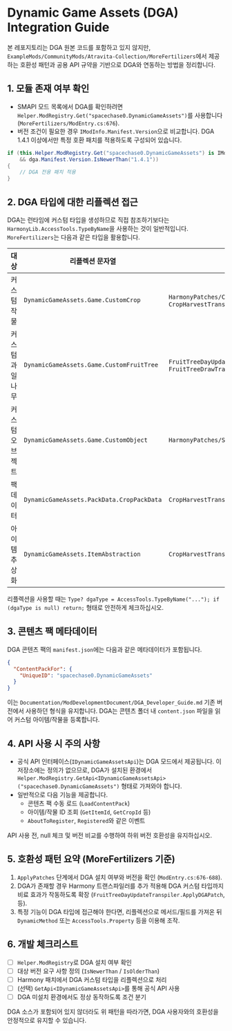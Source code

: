 # Dynamic Game Assets (DGA) Integration Guide

본 레포지토리는 DGA 원본 코드를 포함하고 있지 않지만, `ExampleMods/CommunityMods/Atravita-Collection/MoreFertilizers`에서 제공하는 호환성 패턴과 공용 API 규약을 기반으로 DGA와 연동하는 방법을 정리합니다.

## 1. 모듈 존재 여부 확인

- SMAPI 모드 목록에서 DGA를 확인하려면 `Helper.ModRegistry.Get("spacechase0.DynamicGameAssets")`를 사용합니다 (`MoreFertilizers/ModEntry.cs:676`).
- 버전 조건이 필요한 경우 `IModInfo.Manifest.Version`으로 비교합니다. DGA 1.4.1 이상에서만 특정 호환 패치를 적용하도록 구성되어 있습니다.

```csharp
if (this.Helper.ModRegistry.Get("spacechase0.DynamicGameAssets") is IModInfo dga
    && dga.Manifest.Version.IsNewerThan("1.4.1"))
{
    // DGA 전용 패치 적용
}
```

## 2. DGA 타입에 대한 리플렉션 접근

DGA는 런타임에 커스텀 타입을 생성하므로 직접 참조하기보다는 `HarmonyLib.AccessTools.TypeByName`을 사용하는 것이 일반적입니다. `MoreFertilizers`는 다음과 같은 타입을 활용합니다.

| 대상 | 리플렉션 문자열 | 사용 위치 |
| --- | --- | --- |
| 커스텀 작물 | `DynamicGameAssets.Game.CustomCrop` | `HarmonyPatches/CropNewDayTranspiler.cs:26`, `CropHarvestTranspiler.cs:53`
| 커스텀 과일나무 | `DynamicGameAssets.Game.CustomFruitTree` | `FruitTreeDayUpdateTranspiler.cs:28`, `FruitTreeDrawTranspiler.cs:30`
| 커스텀 오브젝트 | `DynamicGameAssets.Game.CustomObject` | `HarmonyPatches/SObjectPatches.cs:23`
| 팩 데이터 | `DynamicGameAssets.PackData.CropPackData` | `CropHarvestTranspiler.cs:436`
| 아이템 추상화 | `DynamicGameAssets.ItemAbstraction` | `CropHarvestTranspiler.cs:476`

리플렉션을 사용할 때는 `Type? dgaType = AccessTools.TypeByName("..."); if (dgaType is null) return;` 형태로 안전하게 체크하십시오.

## 3. 콘텐츠 팩 메타데이터

DGA 콘텐츠 팩의 `manifest.json`에는 다음과 같은 메타데이터가 포함됩니다.
```json
{
  "ContentPackFor": {
    "UniqueID": "spacechase0.DynamicGameAssets"
  }
}
```
이는 `Documentation/ModDevelopmentDocument/DGA_Developer_Guide.md` 기존 버전에서 사용하던 형식을 유지합니다. DGA는 콘텐츠 폴더 내 `content.json` 파일을 읽어 커스텀 아이템/작물을 등록합니다.

## 4. API 사용 시 주의 사항

- 공식 API 인터페이스(`IDynamicGameAssetsApi`)는 DGA 모드에서 제공됩니다. 이 저장소에는 정의가 없으므로, DGA가 설치된 환경에서 `Helper.ModRegistry.GetApi<IDynamicGameAssetsApi>("spacechase0.DynamicGameAssets")` 형태로 가져와야 합니다.
- 일반적으로 다음 기능을 제공합니다.
  - 콘텐츠 팩 수동 로드 (`LoadContentPack`)
  - 아이템/작물 ID 조회 (`GetItemId`, `GetCropId` 등)
  - `AboutToRegister`, `Registered`와 같은 이벤트

API 사용 전, null 체크 및 버전 비교를 수행하여 하위 버전 호환성을 유지하십시오.

## 5. 호환성 패턴 요약 (MoreFertilizers 기준)

1. `ApplyPatches` 단계에서 DGA 설치 여부와 버전을 확인 (`ModEntry.cs:676-688`).
2. DGA가 존재할 경우 Harmony 트랜스파일러를 추가 적용해 DGA 커스텀 타입까지 비료 효과가 작동하도록 확장 (`FruitTreeDayUpdateTranspiler.ApplyDGAPatch`, 등).
3. 특정 기능이 DGA 타입에 접근해야 한다면, 리플렉션으로 메서드/필드를 가져온 뒤 `DynamicMethod` 또는 `AccessTools.Property` 등을 이용해 조작.

## 6. 개발 체크리스트

- [ ] `Helper.ModRegistry`로 DGA 설치 여부 확인
- [ ] 대상 버전 요구 사항 정의 (`IsNewerThan` / `IsOlderThan`)
- [ ] Harmony 패치에서 DGA 커스텀 타입을 리플렉션으로 처리
- [ ] (선택) `GetApi<IDynamicGameAssetsApi>`를 통해 공식 API 사용
- [ ] DGA 미설치 환경에서도 정상 동작하도록 조건 분기

DGA 소스가 포함되어 있지 않더라도 위 패턴을 따라가면, DGA 사용자와의 호환성을 안정적으로 유지할 수 있습니다.
